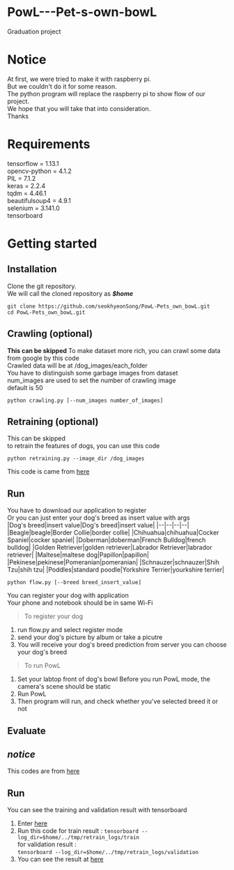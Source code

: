 # PowL---Pet-s-own-bowL
Graduation project
# Notice
At first, we were tried to make it with raspberry pi.<br>
But we couldn't do it for some reason.<br>
The python program will replace the raspberry pi to show flow of our project.<br>
We hope that you will take that into consideration.<br>
Thanks
# Requirements

tensorflow = 1.13.1<br>
opencv-python = 4.1.2<br>
PIL = 7.1.2<br>
keras = 2.2.4<br>
tqdm = 4.46.1<br>
beautifulsoup4 = 4.9.1<br>
selenium = 3.141.0<br>
tensorboard<br>

# Getting started

## Installation

Clone the git repository. <br>
We will call the cloned repository as ***$home***<br>

    git clone https://github.com/seokhyeonSong/PowL-Pets_own_bowL.git
    cd PowL-Pets_own_bowL.git

## Crawling (optional)
**This can be skipped**
To make dataset more rich, you can crawl some data from google by this code<br>
Crawled data will be at /dog_images/each_folder<br>
You have to distinguish some garbage images from dataset<br>
num_images are used to set the number of crawling image<br>
default is 50<br>

    python crawling.py [--num_images number_of_images]


## Retraining (optional)
This can be skipped<br>
to retrain the features of dogs, you can use this code<br>

    python retraining.py --image_dir /dog_images

This code is came from [here](https://github.com/AthulDilip/Tensorflow-Dog-Breed-Classifier)

## Run

You have to download our application to register<br>
Or you can just enter your dog's breed as insert value with args<br>
|Dog's breed|insert value|Dog's breed|insert value|
|--|--|--|--|
|Beagle|beagle|Border Collie|border collie|
|Chihuahua|chihuahua|Cocker Spaniel|cocker spaniel|
|Doberman|doberman|French Bulldog|french bulldog|
|Golden Retriever|golden retriever|Labrador Retriever|labrador retriever|
|Maltese|maltese dog|Papillon|papillon|
|Pekinese|pekinese|Pomeranian|pomeranian|
|Schnauzer|schnauzer|Shih Tzu|shih tzu|
|Poddles|standard poodle|Yorkshire Terrier|yourkshire terrier|

    python flow.py [--breed breed_insert_value]

You can register your dog with application<br>
Your phone and notebook should be in same Wi-Fi<br>

> To register your dog

1. run flow.py and select register mode
2. send your dog's picture by album or take a picutre
3. You will receive your dog's breed prediction from server
you can choose your dog's breed

> To run PowL
1. Set your labtop front of dog's bowl
Before you run PowL mode, the camera's scene should be static
2. Run PowL
3. Then program will run, and check whether you've selected breed it or not



## Evaluate
*notice*
-
This codes are from [here](https://github.com/AthulDilip/Tensorflow-Dog-Breed-Classifier)

Run
-
You can see the training and validation result with tensorboard
1. Enter [here](http://localhost:6006 )
2. Run this code
for train result :  `tensorboard --log_dir=$home/../tmp/retrain_logs/train` <br>
 for validation result : <br>
 `tensorboard --log_dir=$home/../tmp/retrain_logs/validation`
3. You can see the result at [here](http://localhost:6006 )
